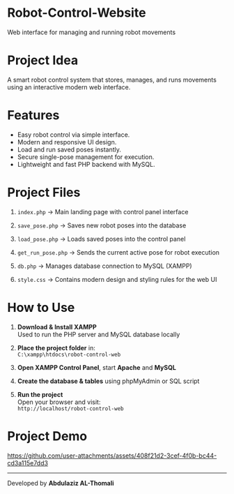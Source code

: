 # Robot-Control-Website
Web interface for managing and running robot movements  

# Project Idea
A smart robot control system that stores, manages, and runs movements using an interactive modern web interface.  

# Features
- Easy robot control via simple interface.
- Modern and responsive UI design.
- Load and run saved poses instantly.
- Secure single-pose management for execution.
- Lightweight and fast PHP backend with MySQL.  

# Project Files

1. `index.php` -> Main landing page with control panel interface

2. `save_pose.php` -> Saves new robot poses into the database

3. `load_pose.php` -> Loads saved poses into the control panel

4. `get_run_pose.php` -> Sends the current active pose for robot execution

5. `db.php` -> Manages database connection to MySQL (XAMPP)

6. `style.css` -> Contains modern design and styling rules for the web UI  

# How to Use

1. **Download & Install XAMPP**  
     Used to run the PHP server and MySQL database locally

2. **Place the project folder** in:  
   `C:\xampp\htdocs\robot-control-web`

3. **Open XAMPP Control Panel**, start **Apache** and **MySQL**

4. **Create the database & tables** using phpMyAdmin or SQL script

5. **Run the project**  
     Open your browser and visit:  
     `http://localhost/robot-control-web`

# Project Demo  

https://github.com/user-attachments/assets/408f21d2-3cef-4f0b-bc44-cd3a115e7dd3  

<hr>

Developed by **Abdulaziz AL-Thomali**

